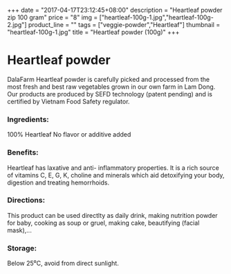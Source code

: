 +++
date = "2017-04-17T23:12:45+08:00"
description = "Heartleaf powder zip 100 gram"
price = "8"
img = ["heartleaf-100g-1.jpg","heartleaf-100g-2.jpg"]
product_line = ""
tags = ["veggie-powder","Heartleaf"]
thumbnail = "heartleaf-100g-1.jpg"
title = "Heartleaf powder (100g)"
+++

# Heartleaf powder

DalaFarm Heartleaf powder is carefully picked and processed from the most fresh and best raw vegetables 
grown in our own farm in Lam Dong. Our products are produced by SEFD technology (patent pending) and 
is certified by Vietnam Food Safety regulator.


### Ingredients: 
100% Heartleaf
No flavor or additive added

### Benefits: 
Heartleaf has laxative and anti-
inflammatory properties. It is a rich 
source of vitamins C, E, G, K, choline 
and minerals which aid detoxifying 
your body, digestion and treating 
hemorrhoids.

### Directions:  
This product can be used directlty as 
daily drink, making nutrition powder 
for baby, cooking as soup or gruel, 
making cake, beautifying (facial mask),...

### Storage: 
Below 25⁰C, avoid from direct sunlight.

